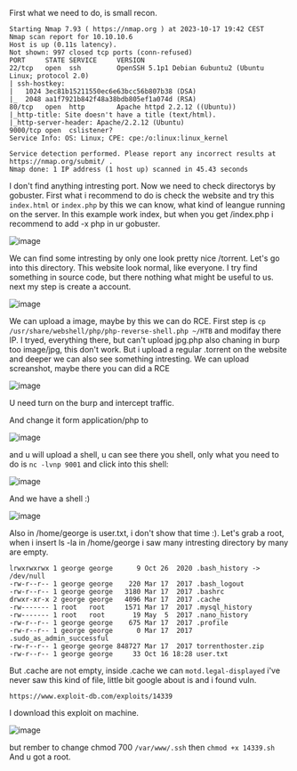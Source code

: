 First what we need to do, is small recon.
```
Starting Nmap 7.93 ( https://nmap.org ) at 2023-10-17 19:42 CEST
Nmap scan report for 10.10.10.6
Host is up (0.11s latency).
Not shown: 997 closed tcp ports (conn-refused)
PORT     STATE SERVICE     VERSION
22/tcp   open  ssh         OpenSSH 5.1p1 Debian 6ubuntu2 (Ubuntu Linux; protocol 2.0)
| ssh-hostkey: 
|   1024 3ec81b15211550ec6e63bcc56b807b38 (DSA)
|_  2048 aa1f7921b842f48a38bdb805ef1a074d (RSA)
80/tcp   open  http        Apache httpd 2.2.12 ((Ubuntu))
|_http-title: Site doesn't have a title (text/html).
|_http-server-header: Apache/2.2.12 (Ubuntu)
9000/tcp open  cslistener?
Service Info: OS: Linux; CPE: cpe:/o:linux:linux_kernel

Service detection performed. Please report any incorrect results at https://nmap.org/submit/ .
Nmap done: 1 IP address (1 host up) scanned in 45.43 seconds
```
I don't find anything intresting port. Now we need to check directorys by gobuster. First what i recommend to do is check the website and try this ```index.html``` or ```index.php``` by this we can know, what kind of leangue running on the server. In this example work index, but when you get /index.php i recommend to add -x php in ur gobuster.

![image](https://github.com/Anogota/Popcorn/assets/143951834/2e406987-3998-45a8-9d50-11a33ebbaa47)

We can find some intresting by only one look pretty nice /torrent. Let's go into this directory. This website look normal, like everyone. I try find something in source code, but there nothing what might be useful to us. next my step is create a account.

![image](https://github.com/Anogota/Popcorn/assets/143951834/ac75211d-5ec4-4171-9453-ca13454af234)

We can upload a image, maybe by this we can do RCE. First step is ```cp /usr/share/webshell/php/php-reverse-shell.php ~/HTB``` and modifay there IP. I tryed, everything there, but can't upload jpg.php also chaning in burp too image/jpg, this don't work. But i upload a regular .torrent on the website and deeper we can also see something intresting.  We can upload screanshot, maybe there you can did a RCE

![image](https://github.com/Anogota/Popcorn/assets/143951834/1e5ddcb6-e023-4dbc-b6b1-575a0731d79e)

U need turn on the burp and intercept traffic.

And change it form application/php to 

![image](https://github.com/Anogota/Popcorn/assets/143951834/c1d42698-18a3-4a8a-af55-f24353191316)

and u will upload a shell, u can see there you shell, only what you need to do is ```nc -lvnp 9001```
and click into this shell:

![image](https://github.com/Anogota/Popcorn/assets/143951834/938944f4-dfdd-45cc-8eb3-b3fd95a7b925)

And we have a shell :)

![image](https://github.com/Anogota/Popcorn/assets/143951834/a3ebdd9f-a740-4f6f-b3ed-ddb72bff5b57)

Also in /home/george is user.txt, i don't show that time :).
Let's grab a root, when i insert ls -la in /home/george i saw many intresting directory by many are empty.
```
lrwxrwxrwx 1 george george      9 Oct 26  2020 .bash_history -> /dev/null
-rw-r--r-- 1 george george    220 Mar 17  2017 .bash_logout
-rw-r--r-- 1 george george   3180 Mar 17  2017 .bashrc
drwxr-xr-x 2 george george   4096 Mar 17  2017 .cache
-rw------- 1 root   root     1571 Mar 17  2017 .mysql_history
-rw------- 1 root   root       19 May  5  2017 .nano_history
-rw-r--r-- 1 george george    675 Mar 17  2017 .profile
-rw-r--r-- 1 george george      0 Mar 17  2017 .sudo_as_admin_successful
-rw-r--r-- 1 george george 848727 Mar 17  2017 torrenthoster.zip
-rw-r--r-- 1 george george     33 Oct 16 18:28 user.txt
```
But .cache are not empty, inside .cache we can ```motd.legal-displayed``` i've never saw this kind of file, little bit google about is and i found vuln.
```
https://www.exploit-db.com/exploits/14339
```

I download this exploit on machine.

![image](https://github.com/Anogota/Popcorn/assets/143951834/b2214630-393d-4451-a7ba-0146e0ee741f)

but rember to change chmod 700 ```/var/www/.ssh``` then ```chmod +x 14339.sh```
And u got a root.
